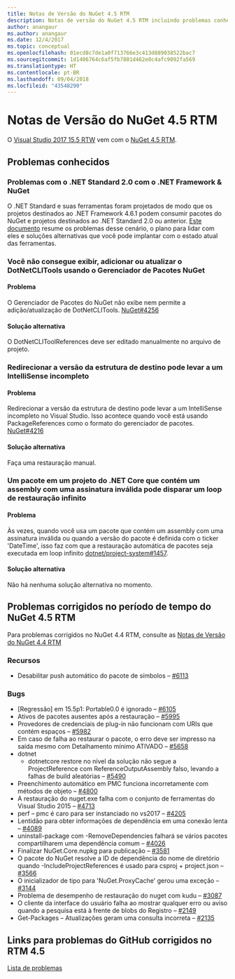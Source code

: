 ```yaml
---
title: Notas de Versão do NuGet 4.5 RTM
description: Notas de versão do NuGet 4.5 RTM incluindo problemas conhecidos, correções de bugs, recursos adicionados e DCRs.
author: anangaur
ms.author: anangaur
ms.date: 12/4/2017
ms.topic: conceptual
ms.openlocfilehash: 01ecd8c7de1a0f713766e3c413d889038522bac7
ms.sourcegitcommit: 1d1406764c6af5fb7801d462e0c4afc9092fa569
ms.translationtype: HT
ms.contentlocale: pt-BR
ms.lasthandoff: 09/04/2018
ms.locfileid: "43548290"
---
```

# <a name="nuget-45-rtm-release-notes"></a>Notas de Versão do NuGet 4.5 RTM

O [Visual Studio 2017 15.5 RTW](https://www.visualstudio.com/news/releasenotes/vs2017-relnotes) vem com o [NuGet 4.5 RTM](https://dist.nuget.org/win-x86-commandline/v4.5.0/nuget.exe).

## <a name="known-issues"></a>Problemas conhecidos

### <a name="issues-with-net-standard-20-with-net-framework--nuget"></a>Problemas com o .NET Standard 2.0 com o .NET Framework & NuGet 

O .NET Standard e suas ferramentas foram projetados de modo que os projetos destinados ao .NET Framework 4.6.1 podem consumir pacotes do NuGet e projetos destinados ao .NET Standard 2.0 ou anterior. [Este documento](https://github.com/dotnet/standard/issues/481) resume os problemas desse cenário, o plano para lidar com eles e soluções alternativas que você pode implantar com o estado atual das ferramentas.

### <a name="you-are-unable-to-view-add-or-update-dotnetclitools-using-nuget-package-manager"></a>Você não consegue exibir, adicionar ou atualizar o DotNetCLITools usando o Gerenciador de Pacotes NuGet

#### <a name="issue"></a>Problema

O Gerenciador de Pacotes do NuGet não exibe nem permite a adição/atualização de DotNetCLITools. [NuGet#4256](https://github.com/NuGet/Home/issues/4256)

#### <a name="workaround"></a>Solução alternativa

O DotNetCLIToolReferences deve ser editado manualmente no arquivo de projeto.

### <a name="retargeting-target-framework-version-may-lead-to-incomplete-intellisense"></a>Redirecionar a versão da estrutura de destino pode levar a um IntelliSense incompleto

#### <a name="issue"></a>Problema

Redirecionar a versão da estrutura de destino pode levar a um IntelliSense incompleto no Visual Studio. Isso acontece quando você está usando PackageReferences como o formato do gerenciador de pacotes. [NuGet#4216](https://github.com/NuGet/Home/issues/4216)

#### <a name="workaround"></a>Solução alternativa

Faça uma restauração manual.

### <a name="a-package-in-a-net-core-project-that-contains-an-assembly-with-an-invalid-signature-can-trigger-an-infinite-restore-loop"></a>Um pacote em um projeto do .NET Core que contém um assembly com uma assinatura inválida pode disparar um loop de restauração infinito

#### <a name="issue"></a>Problema

Às vezes, quando você usa um pacote que contém um assembly com uma assinatura inválida ou quando a versão do pacote é definida com o ticker 'DateTime', isso faz com que a restauração automática de pacotes seja executada em loop infinito [dotnet/project-system#1457](https://github.com/dotnet/project-system/issues/1457).

#### <a name="workaround"></a>Solução alternativa

Não há nenhuma solução alternativa no momento.

## <a name="issues-fixed-in-nuget-45-rtm-timeframe"></a>Problemas corrigidos no período de tempo do NuGet 4.5 RTM

Para problemas corrigidos no NuGet 4.4 RTM, consulte as [Notas de Versão do NuGet 4.4 RTM](../release-notes/nuget-4.4-RTM.md) 

### <a name="features"></a>Recursos

- Desabilitar push automático do pacote de símbolos – [#6113](https://github.com/NuGet/Home/issues/6113)

### <a name="bugs"></a>Bugs

- [Regressão] em 15.5p1: Portable0.0 é ignorado – [#6105](https://github.com/NuGet/Home/issues/6105)
- Ativos de pacotes ausentes após a restauração – [#5995](https://github.com/NuGet/Home/issues/5995)
- Provedores de credenciais de plug-in não funcionam com URIs que contém espaços – [#5982](https://github.com/NuGet/Home/issues/5982)
- Em caso de falha ao restaurar o pacote, o erro deve ser impresso na saída mesmo com Detalhamento mínimo ATIVADO – [#5658](https://github.com/NuGet/Home/issues/5658)
- dotnet
  - dotnetcore restore no nível da solução não segue a ProjectReference com ReferenceOutputAssembly falso, levando a falhas de build aleatórias – [#5490](https://github.com/NuGet/Home/issues/5490)
- Preenchimento automático em PMC funciona incorretamente com métodos de objeto – [#4800](https://github.com/NuGet/Home/issues/4800)
- A restauração do nuget.exe falha com o conjunto de ferramentas do Visual Studio 2015 – [#4713](https://github.com/NuGet/Home/issues/4713)
- perf – pmc é caro para ser instanciado no vs2017 – [#4205](https://github.com/NuGet/Home/issues/4205)
- Lentidão para obter informações de dependência em uma conexão lenta – [#4089](https://github.com/NuGet/Home/issues/4089)
- uninstall-package com -RemoveDependencies falhará se vários pacotes compartilharem uma dependência comum – [#4026](https://github.com/NuGet/Home/issues/4026)
- Finalizar NuGet.Core.nupkg para publicação – [#3581](https://github.com/NuGet/Home/issues/3581)
- O pacote do NuGet resolve a ID de dependência do nome de diretório quando -IncludeProjectReferences é usado para csproj + project.json – [#3566](https://github.com/NuGet/Home/issues/3566)
- O inicializador de tipo para 'NuGet.ProxyCache' gerou uma exceção – [#3144](https://github.com/NuGet/Home/issues/3144)
- Problema de desempenho de restauração do nuget com kudu – [#3087](https://github.com/NuGet/Home/issues/3087)
- O cliente da interface do usuário falha ao mostrar qualquer erro ou aviso quando a pesquisa está à frente de blobs do Registro – [#2149](https://github.com/NuGet/Home/issues/2149)
- Get-Packages – Atualizações geram uma consulta incorreta – [#2135](https://github.com/NuGet/Home/issues/2135)

## <a name="links-to-github-issues-fixed-in-45-rtm"></a>Links para problemas do GitHub corrigidos no RTM 4.5

[Lista de problemas](https://github.com/NuGet/Home/issues?q=is%3Aissue+milestone%3A4.5+is%3Aclosed)
